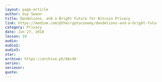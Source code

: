 ```yaml
---
layout: page-article
author: Guy Swann
title: Dandelions, and a Bright Future for Bitcoin Privacy
link: https://medium.com/@thecryptoconomy/dandelions-and-a-bright-future-for-bitcoin-privacy-712dbc4b1ec5
category: Privacy
date: Jun 27, 2018
lesson: 19
audio: 
audio2: 
audio3: 
star: 
archive: https://archive.ph/0Ac49
series: 
seriesnr: 
quote: 
---
```

